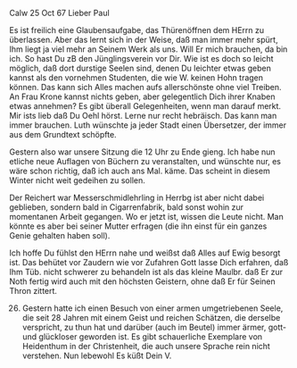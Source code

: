  Calw 25 Oct 67
Lieber Paul

Es ist freilich eine Glaubensaufgabe, das Thürenöffnen dem HErrn zu überlassen. Aber das lernt sich in der Weise, daß man immer mehr spürt, Ihm liegt ja viel mehr an Seinem Werk als uns. Will Er mich brauchen, da bin ich. So hast Du zB den Jünglingsverein vor Dir. Wie ist es doch so leicht möglich, daß dort durstige Seelen sind, denen Du leichter etwas geben kannst als den vornehmen Studenten, die wie W. keinen Hohn tragen können. Das kann sich Alles machen aufs allerschönste ohne viel Treiben. 
An Frau Krone kannst nichts geben, aber gelegentlich Dich ihrer Knaben etwas annehmen? Es gibt überall Gelegenheiten, wenn man darauf merkt. 
Mir ists lieb daß Du Oehl hörst. Lerne nur recht hebräisch. Das kann man immer brauchen. Luth wünschte ja jeder Stadt einen Übersetzer, der immer aus dem Grundtext schöpfte.

Gestern also war unsere Sitzung die 12 Uhr zu Ende gieng. Ich habe nun etliche neue Auflagen von Büchern zu veranstalten, und wünschte nur, es wäre schon richtig, daß ich auch ans Mal. käme. Das scheint in diesem Winter nicht weit gedeihen zu sollen.

Der Reichert war Messerschmidlehrling in Herrbg ist aber nicht dabei geblieben, sondern bald in Cigarrenfabrik, bald sonst wohin zur momentanen Arbeit gegangen. Wo er jetzt ist, wissen die Leute nicht. Man könnte es aber bei seiner Mutter erfragen (die ihn einst für ein ganzes Genie gehalten haben soll).

Ich hoffe Du fühlst den HErrn nahe und weißst daß Alles auf Ewig besorgt ist. Das behütet vor Zaudern wie vor Zufahren Gott lasse Dich erfahren, daß Ihm Tüb. nicht schwerer zu behandeln ist als das kleine Maulbr. daß Er zur Noth fertig wird auch mit den höchsten Geistern, ohne daß Er für Seinen Thron zittert.

26. Gestern hatte ich einen Besuch von einer armen umgetriebenen Seele, die seit 28 Jahren mit einem Geist und reichen Schätzen, die derselbe verspricht, zu thun hat und darüber (auch im Beutel) immer ärmer, gott- und glückloser geworden ist. Es gibt schauerliche Exemplare von Heidenthum in der Christenheit, die auch unsere Sprache rein nicht verstehen. Nun lebewohl Es küßt
 Dein V.
